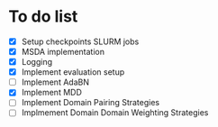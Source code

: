 # To do list

- [x] Setup checkpoints SLURM jobs
- [x] MSDA implementation
- [x] Logging
- [x] Implement evaluation setup
- [ ] Implement AdaBN
- [x] Implement MDD
- [ ] Implement Domain Pairing Strategies
- [ ] Implmement Domain Domain Weighting Strategies